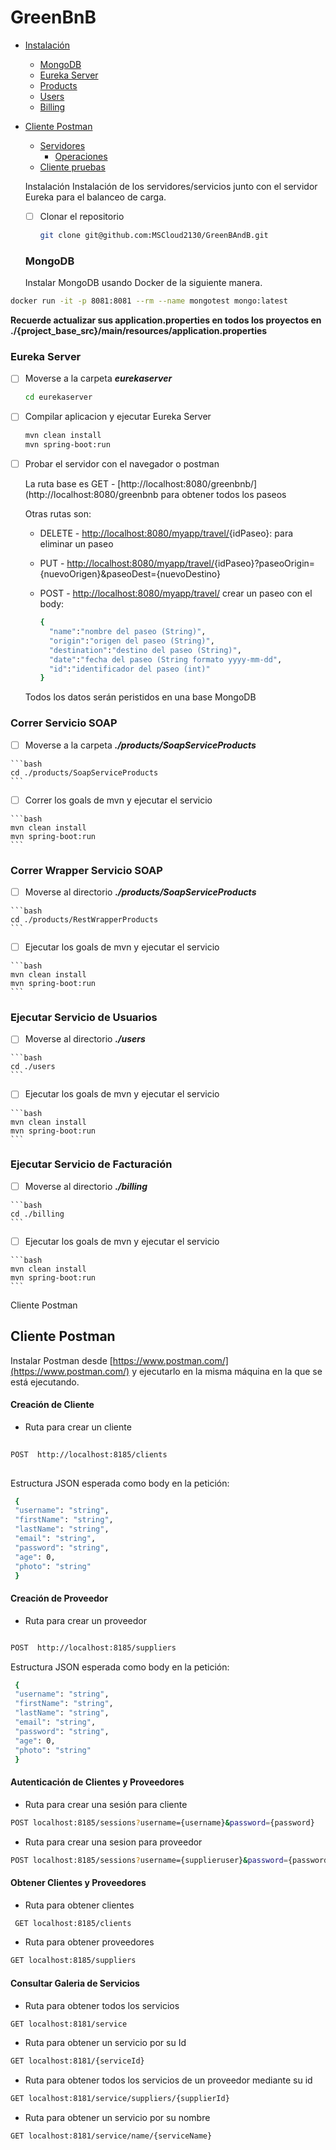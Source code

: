 # GreenBnB

- [Instalación](#heading)
  * [MongoDB](#sub-heading-mongodb)
  * [Eureka Server](#sub-heading-eureka)
  * [Products](#sub-heading-billing)
  * [Users](#sub-heading-users)
  * [Billing](#sub-heading-billing)
- [Cliente Postman](#heading-1)
  * [Servidores](#sub-heading-1)
    + [Operaciones](#sub-sub-heading-1)
  * [Cliente pruebas](#sub-heading-2)

  <a name="heading">Instalación</a>
  Instalación de los servidores/servicios junto con el servidor Eureka para el balanceo de carga.
   - [ ]  Clonar el repositorio

      ```bash
      git clone git@github.com:MSCloud2130/GreenBAndB.git
      ```
      
  <a name="sub-heading-mongodb"></a>
  ### MongoDB
  Instalar MongoDB usando Docker de la siguiente manera. 
```bash
docker run -it -p 8081:8081 --rm --name mongotest mongo:latest

```
**Recuerde actualizar sus application.properties en todos los proyectos en ./{project_base_src}/main/resources/application.properties**

<a name="sub-heading-eureka"></a>
### Eureka Server
  - [ ]  Moverse a la carpeta ***eurekaserver***

      ```bash
      cd eurekaserver
      ```

  - [ ]  Compilar aplicacion y ejecutar Eureka Server

      ```bash
      mvn clean install
	  mvn spring-boot:run
      ```

  - [ ]  Probar el servidor con el navegador o postman

      La ruta base es GET -  [http://localhost:8080/greenbnb/](http://localhost:8080/greenbnb para obtener todos los paseos

      Otras rutas son:

      - DELETE - [http://localhost:8080/myapp/travel/](http://localhost:8080/myapp/travel/){idPaseo}: para eliminar un paseo
      - PUT - [http://localhost:8080/myapp/travel/](http://localhost:8080/myapp/travel/){idPaseo}?paseoOrigin={nuevoOrigen}&paseoDest={nuevoDestino}
      - POST -  [http://localhost:8080/myapp/travel/](http://localhost:8080/myapp/travel/) crear un paseo con el body:

          ```bash
          {
            "name":"nombre del paseo (String)",
            "origin":"origen del paseo (String)",
            "destination":"destino del paseo (String)",
            "date":"fecha del paseo (String formato yyyy-mm-dd",
            "id":"identificador del paseo (int)"
          }
          ```

      Todos los datos serán peristidos en una base MongoDB

 <a name="sub-heading-soap"></a>
  ### Correr Servicio SOAP
  - [ ]  Moverse a la carpeta ***./products/SoapServiceProducts***

    ```bash
    cd ./products/SoapServiceProducts 
    ```
  - [ ]  Correr los goals de mvn y ejecutar el servicio

    ```bash
    mvn clean install
	mvn spring-boot:run
    ```

 <a name="sub-heading-products"></a>
  ### Correr Wrapper Servicio SOAP
  - [ ]  Moverse al directorio ***./products/SoapServiceProducts***

    ```bash
    cd ./products/RestWrapperProducts 
    ```
  - [ ]  Ejecutar los goals de mvn y ejecutar el servicio

    ```bash
    mvn clean install
	mvn spring-boot:run
    ```

<a name="sub-heading-users"></a>
### Ejecutar Servicio de Usuarios
  - [ ]  Moverse al directorio ***./users***

    ```bash
    cd ./users 
    ```
  - [ ]  Ejecutar los goals de mvn y ejecutar el servicio

    ```bash
    mvn clean install
	mvn spring-boot:run
    ```
  
 <a name="sub-heading-billing"></a>
### Ejecutar Servicio de Facturación
  - [ ]  Moverse al directorio ***./billing***

    ```bash
    cd ./billing 
    ```
  - [ ]  Ejecutar los goals de mvn y ejecutar el servicio

    ```bash
    mvn clean install
	mvn spring-boot:run
    ```
  
  <a name="heading-1">Cliente Postman</a>
  ## Cliente Postman
  Instalar Postman desde [https://www.postman.com/](https://www.postman.com/) y ejecutarlo en la misma máquina en la que se está ejecutando.
#### Creación de Cliente
- Ruta para crear un cliente 
```bash
 
POST  http://localhost:8185/clients
 
```
Estructura JSON esperada como body en la petición: 

```bash
 {
 "username": "string",
 "firstName": "string",
 "lastName": "string",
 "email": "string",
 "password": "string",
 "age": 0,
 "photo": "string" 
 }
```
	
#### Creación de Proveedor 
 - Ruta para crear un proveedor
 ```bash
 
 POST  http://localhost:8185/suppliers 
```
Estructura JSON esperada como body en la petición: 
```bash
 {
 "username": "string",
 "firstName": "string",
 "lastName": "string",
 "email": "string",
 "password": "string",
 "age": 0,
 "photo": "string" 
 }
```
#### Autenticación de Clientes y Proveedores 
 - Ruta para crear una sesión para cliente 
```bash
POST localhost:8185/sessions?username={username}&password={password}
```

 - Ruta para crear una sesion para proveedor 
```bash
POST localhost:8185/sessions?username={supplieruser}&password={password}
```  
  #### Obtener Clientes y Proveedores 
 - Ruta para obtener clientes 
```bash
 GET localhost:8185/clients
```  
 - Ruta para obtener proveedores
 ```bash
GET localhost:8185/suppliers
```  
 #### Consultar Galeria de Servicios
 - Ruta para obtener todos los servicios
 ```bash
GET localhost:8181/service
```  
 - Ruta para obtener un servicio por su Id
 ```bash
GET localhost:8181/{serviceId}
```  
 - Ruta para obtener todos los servicios de un proveedor mediante su id
 ```bash
GET localhost:8181/service/suppliers/{supplierId}
```  
 - Ruta para obtener un servicio por su nombre
 ```bash
GET localhost:8181/service/name/{serviceName}
```  

 
